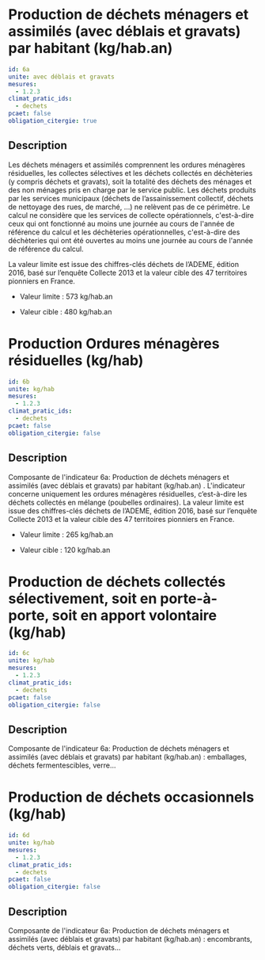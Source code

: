 # Production de déchets ménagers et assimilés (avec déblais et gravats) par habitant (kg/hab.an)
```yaml
id: 6a
unite: avec déblais et gravats
mesures:
  - 1.2.3
climat_pratic_ids:
  - dechets
pcaet: false
obligation_citergie: true
```
## Description
Les déchets ménagers et assimilés comprennent les ordures ménagères résiduelles, les collectes sélectives et les déchets collectés en déchèteries (y compris déchets et gravats), soit la totalité des déchets des ménages et des non ménages pris en charge par le service public. Les déchets produits par les services municipaux (déchets de l’assainissement collectif, déchets de nettoyage des rues, de marché, …) ne relèvent pas de ce périmètre.  Le calcul ne considère que les services de collecte opérationnels, c'est-à-dire ceux qui ont fonctionné au moins une journée au cours de l'année de référence du calcul et les déchèteries opérationnelles, c'est-à-dire des déchèteries qui ont été ouvertes au moins une journée au cours de l'année de référence du calcul.

La valeur limite est issue des chiffres-clés déchets de l’ADEME, édition 2016, basé sur l’enquête Collecte 2013 et la valeur cible des 47 territoires pionniers en France.

- Valeur limite : 573 kg/hab.an

- Valeur cible : 480 kg/hab.an


# Production Ordures ménagères résiduelles (kg/hab)
```yaml
id: 6b
unite: kg/hab
mesures:
  - 1.2.3
climat_pratic_ids:
  - dechets
pcaet: false
obligation_citergie: false
```
## Description
Composante de l'indicateur 6a: 
Production de déchets ménagers et assimilés (avec déblais et gravats) par habitant (kg/hab.an)
. L'indicateur concerne uniquement les ordures ménagères résiduelles, c’est-à-dire les déchets collectés en mélange (poubelles ordinaires). La valeur limite est issue des chiffres-clés déchets de l’ADEME, édition 2016, basé sur l’enquête Collecte 2013 et la valeur cible des 47 territoires pionniers en France.

- Valeur limite : 265 kg/hab.an

- Valeur cible : 120 kg/hab.an


# Production de déchets collectés sélectivement, soit en porte-à-porte, soit en apport volontaire (kg/hab)
```yaml
id: 6c
unite: kg/hab
mesures:
  - 1.2.3
climat_pratic_ids:
  - dechets
pcaet: false
obligation_citergie: false
```
## Description
Composante de l'indicateur 6a: 
Production de déchets ménagers et assimilés (avec déblais et gravats) par habitant (kg/hab.an)
 : emballages, déchets fermentescibles, verre…


# Production de déchets occasionnels (kg/hab)
```yaml
id: 6d
unite: kg/hab
mesures:
  - 1.2.3
climat_pratic_ids:
  - dechets
pcaet: false
obligation_citergie: false
```
## Description
Composante de l'indicateur 6a: 
Production de déchets ménagers et assimilés (avec déblais et gravats) par habitant (kg/hab.an)
 : encombrants, déchets verts, déblais et gravats…


